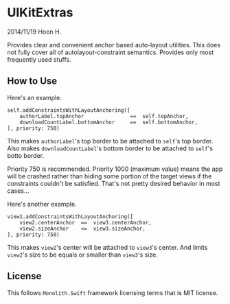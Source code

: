 UIKitExtras
============
2014/11/19
Hoon H.




Provides clear and convenient anchor based auto-layout utilities.
This does not fully cover all of autolayout-constraint semantics. Provides only most frequently used stuffs.






How to Use
----------

Here's an example.

	self.addConstraintsWithLayoutAnchoring([
		authorLabel.topAnchor				==	self.topAnchor,
		downloadCountLabel.bottomAnchor		==	self.bottomAnchor,
	], priority: 750)

This makes `authorLabel`'s top border to be attached to `self`'s top border.
Also makes `downloadCountLabel`'s  bottom border to be attached to `self`'s botto border.

Priority 750 is recommended. Priority 1000 (maximum value) means the app will be crashed 
rather than hiding some portion of the target views if the constraints couldn't be satisfied.
That's not pretty desired behavior in most cases...

Here's another example.

	view1.addConstraintsWithLayoutAnchoring([
		view2.centerAnchor	==	view3.centerAnchor,
		view2.sizeAnchor	<=	view3.sizeAnchor,
	], priority: 750)

This makes `view2`'s center will be attached to `view3`'s center.
And limits `view2`'s size to be equals or smaller than `view3`'s size.



















License
-------
This follows `Monolith.Swift` framework licensing terms that is MIT license.